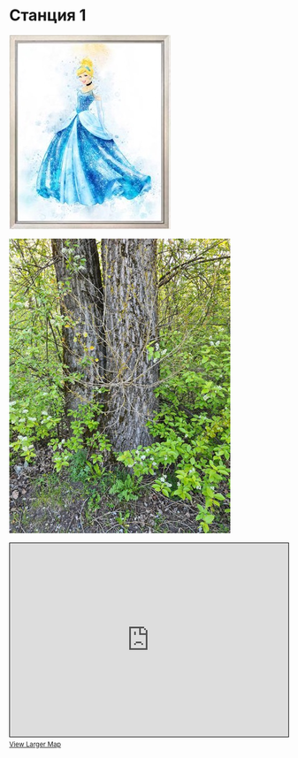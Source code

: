 <script>if (!document.cookie.split('; ').find(row => row.startsWith('questStarted'))) { window.location.href = "404" }</script>

# Станция 1

![Stage 1](img/01.jpg)

![Path 1](path/01.jpg)

<iframe width="100%" height="350" frameborder="0" scrolling="no" marginheight="0" marginwidth="0" src="https://www.openstreetmap.org/export/embed.html?bbox=24.90286767482758%2C59.46669527445118%2C24.90597367286682%2C59.46765049059825&amp;layer=mapnik&amp;marker=59.46717356722364%2C24.9044206738472" style="border: 1px solid black"></iframe><br/><small><a href="https://www.openstreetmap.org/?mlat=59.46717&amp;mlon=24.90442#map=19/59.46717/24.90442&amp;layers=N">View Larger Map</a></small>
